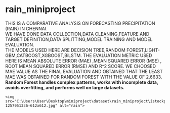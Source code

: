 # rain_miniproject

THIS IS A COMPARATIVE ANALYSIS ON  FORECASTING PRECIPITATION (RAIN) IN CHENNAI.
<BR>
WE HAVE DONE DATA COLLECTION,DATA CLEANING,FEATURE AND TARGET DEFINITION,DATA SPLITTING,MODEL TRAINING AND MODEL EVALUATION.
<BR>
THE MODELS USED HERE ARE DECISION TREE,RANDOM FOREST,LIGHT-GBM,CATBOOST,XGBOOST,BiLSTM.
THE EVALUATION METRIC  USED HERE IS MEAN ABSOLUTE ERROR (MAE) ,MEAN SQUARED ERROR (MSE) , ROOT MEAN SQUARED ERROR (RMSE) AND R^2 SCORE. WE CHOOSED MAE VALUE AS THE FINAL EVALUATION AND OBTAINED THAT THE LEAST MAE WAS OBTAINED FOR RANDOM FOREST WITH THE VALUE OF 2.6633. 
<BR><strong>
Random Forest handles complex patterns, works with incomplete data, avoids 
    overfitting, and performs well on large datasets.</strong>

    <img src="C:\Users\User\Desktop\miniproject\dataset\rain_miniproject\istockphoto-1257951336-612x612.jpg" alt="rain">
